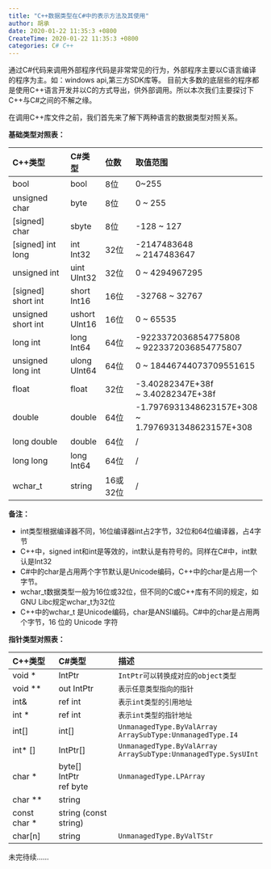 ```yaml
---
title: "C++数据类型在C#中的表示方法及其使用"
author: 胡承
date: 2020-01-22 11:35:3 +0800
CreateTime: 2020-01-22 11:35:3 +0800
categories: C# C++
---
```


通过C#代码来调用外部程序代码是非常常见的行为，外部程序主要以C语言编译的程序为主。如：windows api,第三方SDK库等。
目前大多数的底层些的程序都是使用C++语言开发并以C的方式导出，供外部调用。所以本次我们主要探讨下C++与C#之间的不解之缘。

<!-- more -->

在调用C++库文件之前，我们首先来了解下两种语言的数据类型对照关系。  

**基础类型对照表：**  

|    C++类型            |   C#类型                   |  位数     |  取值范围 
| :-                    |               :-          |      :-  | :- 
|   bool                |   bool            |   8位     |   0~255                   
|   unsigned char       |   byte            |   8位     |   0 ~ 255                  
|   [signed] char       |   sbyte           |   8位     |   -128 ~ 127               
|   [signed] int<br>long   |   int<br>Int32       |   32位    |   -2147483648 <br>~ 2147483647  
|   unsigned int        |   uint<br>UInt32     |   32位    |   0 ~ 4294967295
|   [signed] short int  |   short<br>Int16     |   16位    |   -32768 ~ 32767 
|   unsigned short int  |   ushort<br>UInt16   |   16位    |   0 ~ 65535 
|   long int            |   long<br>Int64      |   64位    |   -9223372036854775808 <br>~ 9223372036854775807
|   unsigned long int   |   ulong<br>UInt64    |   64位    |   0 ~ 18446744073709551615
|   float               |   float              |   32位    |   -3.40282347E+38f <br>~ 3.40282347E+38f 
|   double              |   double             |   64位    |   -1.7976931348623157E+308 <br>~ 1.7976931348623157E+308 
|   long double         |   double             |   64位   |   / 
|   long long           |   long<br>Int64      |   64位   |   / 
|   wchar_t             |   string             |   16或32位|   / 



**备注：**  

- int类型根据编译器不同，16位编译器int占2字节，32位和64位编译器，占4字节
- C++中，signed int和int是等效的，int默认是有符号的。同样在C#中，int默认是Int32
- C#中的char是占用两个字节默认是Unicode编码，C++中的char是占用一个字节。
- wchar_t数据类型一般为16位或32位，但不同的C或C++库有不同的规定，如GNU Libc规定wchar_t为32位
- C++中的wchar_t 是Unicode编码，char是ANSI编码。C#中的char是占用两个字节，16 位的 Unicode 字符


**指针类型对照表：**


| C++类型 | C#类型 | 描述 |
| :- | :- | :- |
| void * | IntPtr | `IntPtr可以转换成对应的object类型`
| void ** | out IntPtr | `表示任意类型指向的指针`
| int& | ref int | `表示int类型的引用地址`
| int * | ref int | `表示int类型的指针地址`
| int[] | int[] | `UnmanagedType.ByValArray` <br>`ArraySubType:UnmanagedType.I4`
| int* [] | IntPtr[] | `UnmanagedType.ByValArray`<br>`ArraySubType:UnmanagedType.SysUInt`
| char * | byte[]<br>IntPtr<br>ref byte | `UnmanagedType.LPArray`
| char ** | string |
| const char * | string (const string) |
| char[n] | string | `UnmanagedType.ByValTStr`


未完待续……